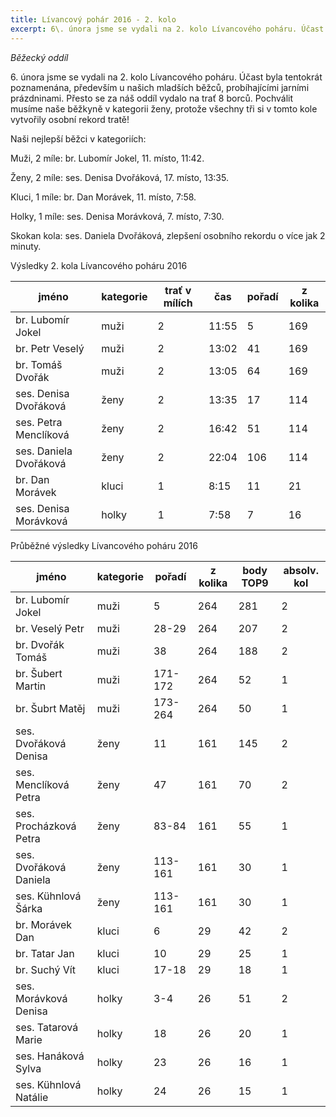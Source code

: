 ```yaml
---
title: Lívancový pohár 2016 - 2. kolo 
excerpt: 6\. února jsme se vydali na 2. kolo Lívancového poháru. Účast byla tentokrát poznamenána, především u našich mladších běžců, probíhajícími jarními prázdninami. Přesto se za náš oddíl vydalo na trať 8 borců.
---
```


_Běžecký oddíl_

6\. února jsme se vydali na 2. kolo Lívancového poháru. Účast byla tentokrát poznamenána, především u našich mladších běžců, probíhajícími jarními prázdninami. Přesto se za náš oddíl vydalo na trať 8 borců. Pochválit musíme naše běžkyně v kategorii ženy, protože všechny tři si v tomto kole vytvořily osobní rekord tratě!

Naši nejlepší běžci v kategoriích:

Muži, 2 míle: br. Lubomír Jokel, 11. místo, 11:42.

Ženy, 2 míle: ses. Denisa Dvořáková, 17. místo, 13:35.

Kluci, 1 míle: br. Dan Morávek, 11. místo, 7:58.

Holky, 1 míle: ses. Denisa Morávková, 7. místo, 7:30.

Skokan kola: ses. Daniela Dvořáková, zlepšení osobního rekordu o více jak 2 minuty.

Výsledky 2. kola Lívancového poháru 2016

|         jméno          | kategorie | trať v mílích |  čas  | pořadí | z kolika |
|------------------------|-----------|---------------|-------|--------|----------|
| br. Lubomír Jokel      | muži      |             2 | 11:55 |      5 |      169 |
| br. Petr Veselý        | muži      |             2 | 13:02 |     41 |      169 |
| br. Tomáš Dvořák       | muži      |             2 | 13:05 |     64 |      169 |
| ses. Denisa Dvořáková  | ženy      |             2 | 13:35 |     17 |      114 |
| ses. Petra Menclíková  | ženy      |             2 | 16:42 |     51 |      114 |
| ses. Daniela Dvořáková | ženy      |             2 | 22:04 |    106 |      114 |
| br. Dan Morávek        | kluci     |             1 | 8:15  |     11 |       21 |
| ses. Denisa Morávková  | holky     |             1 | 7:58  |      7 |       16 |

Průběžné výsledky Lívancového poháru 2016

|         jméno          | kategorie |  pořadí | z kolika | body TOP9 | absolv. kol |
|------------------------|-----------|---------|----------|-----------|-------------|
| br. Lubomír Jokel      | muži      | 5       |      264 |       281 |           2 |
| br. Veselý Petr        | muži      | 28-29   |      264 |       207 |           2 |
| br. Dvořák Tomáš       | muži      | 38      |      264 |       188 |           2 |
| br. Šubert Martin      | muži      | 171-172 |      264 |        52 |           1 |
| br. Šubrt Matěj        | muži      | 173-264 |      264 |        50 |           1 |
| ses. Dvořáková Denisa  | ženy      | 11      |      161 |       145 |           2 |
| ses. Menclíková Petra  | ženy      | 47      |      161 |        70 |           2 |
| ses. Procházková Petra | ženy      | 83-84   |      161 |        55 |           1 |
| ses. Dvořáková Daniela | ženy      | 113-161 |      161 |        30 |           1 |
| ses. Kühnlová Šárka    | ženy      | 113-161 |      161 |        30 |           1 |
| br. Morávek Dan        | kluci     | 6       |       29 |        42 |           2 |
| br. Tatar Jan          | kluci     | 10      |       29 |        25 |           1 |
| br. Suchý Vít          | kluci     | 17-18   |       29 |        18 |           1 |
| ses. Morávková Denisa  | holky     | 3-4     |       26 |        51 |           2 |
| ses. Tatarová Marie    | holky     | 18      |       26 |        20 |           1 |
| ses. Hanáková Sylva    | holky     | 23      |       26 |        16 |           1 |
| ses. Kühnlová Natálie  | holky     | 24      |       26 |        15 |           1 |



